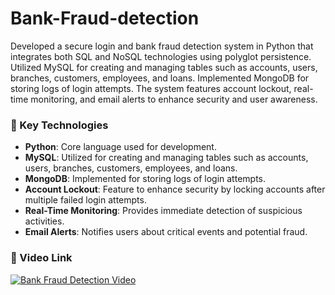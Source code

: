 # Bank-Fraud-detection

Developed a secure login and bank fraud detection system in Python that integrates both SQL and NoSQL technologies using polyglot persistence. Utilized MySQL for creating and managing tables such as accounts, users, branches, customers, employees, and loans. Implemented MongoDB for storing logs of login attempts. The system features account lockout, real-time monitoring, and email alerts to enhance security and user awareness.

### 🔧 Key Technologies

- **Python**: Core language used for development.
- **MySQL**: Utilized for creating and managing tables such as accounts, users, branches, customers, employees, and loans.
- **MongoDB**: Implemented for storing logs of login attempts.
- **Account Lockout**: Feature to enhance security by locking accounts after multiple failed login attempts.
- **Real-Time Monitoring**: Provides immediate detection of suspicious activities.
- **Email Alerts**: Notifies users about critical events and potential fraud.

### 🎥 Video Link

[![Bank Fraud Detection Video](https://img.youtube.com/vi/2ic-IKB2acE/0.jpg)](https://youtu.be/2ic-IKB2acE)
